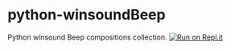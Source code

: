 # python-winsoundBeep
Python winsound Beep compositions collection.
[![Run on Repl.it](https://repl.it/badge/github/disc0nnctd/python-winsoundBeep)](https://repl.it/github/disc0nnctd/python-winsoundBeep)
